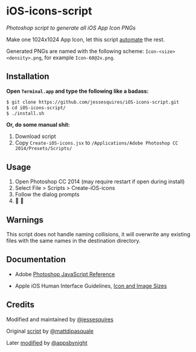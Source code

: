 # iOS-icons-script

*Photoshop script to generate all iOS App Icon PNGs*

Make one 1024x1024 App Icon, let this script [automate](http://xkcd.com/1319/) the rest.

Generated PNGs are named with the following scheme: `Icon-<size><density>.png`, for example `Icon-60@2x.png`.

## Installation

**Open `Terminal.app` and type the following like a badass:**
```bash
$ git clone https://github.com/jessesquires/iOS-icons-script.git
$ cd iOS-icons-script/
$ ./install.sh
```
**Or, do some manual shit:**

1. Download script
2. Copy `Create-iOS-icons.jsx` to `/Applications/Adobe Photoshop CC 2014/Presets/Scripts/`

## Usage

1. Open Photoshop CC 2014 (may require restart if open during install)
2. Select File > Scripts > Create-iOS-icons
3. Follow the dialog prompts
4. :tada: :beer:

## Warnings

This script does not handle naming collisions, it will overwrite any existing files with the same names in the destination directory.

## Documentation

* Adobe [Photoshop JavaScript Reference](http://www.adobe.com/devnet/photoshop/scripting.html)

* Apple iOS Human Interface Guidelines, [Icon and Image Sizes](https://developer.apple.com/library/ios/documentation/userexperience/conceptual/mobilehig/IconMatrix.html)

## Credits

Modified and maintained by [@jessesquires](https://github.com/jessesquires)

Original [script](https://gist.github.com/mattdipasquale/711203) by [@mattdipasquale](https://github.com/mattdipasquale)

Later [modified](https://gist.github.com/appsbynight/3681050) by [@appsbynight](https://github.com/appsbynight)
